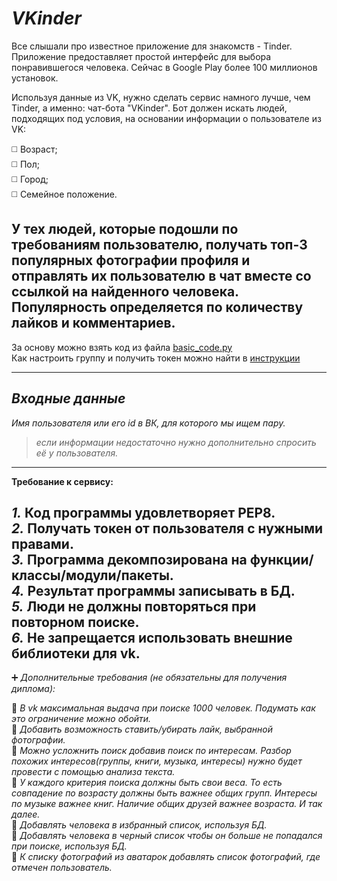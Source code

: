 ___VKinder___
=
Все слышали про известное приложение для знакомств - Tinder. Приложение предоставляет простой интерфейс для выбора понравившегося человека. Сейчас в Google Play более 100 миллионов установок.

Используя данные из VK, нужно сделать сервис намного лучше, чем Tinder, а именно: чат-бота "VKinder". Бот должен искать людей, подходящих под условия, на основании информации о пользователе из VK:

:white_medium_square: Возраст;  
:white_medium_square: Пол;  
:white_medium_square: Город;  
:white_medium_square: Семейное положение.

У тех людей, которые подошли по требованиям пользователю, получать топ-3 популярных фотографии профиля и отправлять их пользователю в чат вместе со ссылкой на найденного человека.
Популярность определяется по количеству лайков и комментариев.
---
За основу можно взять код из файла [basic_code.py](https://github.com/FirstSingleheart/Module-3---Professional-work-with-Python/blob/master/VKinder/Basic_code.py)   
Как настроить группу и получить токен можно найти в [инструкции](https://github.com/FirstSingleheart/Module-3---Professional-work-with-Python/blob/master/VKinder/Group_settings.md)
____
## _Входные данные_
_Имя пользователя или его id в ВК, для которого мы ищем пару._  
> _если информации недостаточно нужно дополнительно спросить её у пользователя._
____

__Требование к сервису:__

*1.* Код программы удовлетворяет PEP8.  
*2.* Получать токен от пользователя с нужными правами.  
*3.* Программа декомпозирована на функции/классы/модули/пакеты.  
*4.* Результат программы записывать в БД.  
*5.* Люди не должны повторяться при повторном поиске.  
*6.* Не запрещается использовать внешние библиотеки для vk.
----

:heavy_plus_sign: _Дополнительные требования (не обязательны для получения диплома):_

:pushpin: _В vk максимальная выдача при поиске 1000 человек. Подумать как это ограничение можно обойти._    
:pushpin: _Добавить возможность ставить/убирать лайк, выбранной фотографии._    
:pushpin: _Можно усложнить поиск добавив поиск по интересам. Разбор похожих интересов(группы, книги, музыка, интересы) нужно будет провести с помощью анализа текста._    
:pushpin: _У каждого критерия поиска должны быть свои веса. То есть совпадение по возрасту должны быть важнее общих групп. Интересы по музыке важнее книг. Наличие общих друзей важнее возраста. И так далее._    
:pushpin: _Добавлять человека в избранный список, используя БД._    
:pushpin: _Добавлять человека в черный список чтобы он больше не попадался при поиске, используя БД._    
:pushpin: _К списку фотографий из аватарок добавлять список фотографий, где отмечен пользователь._